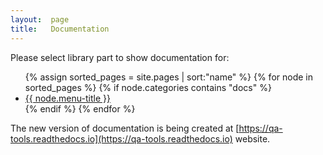 ```yaml
---
layout:  page
title:   Documentation
---
```


Please select library part to show documentation for:

<ul>
  {% assign sorted_pages = site.pages | sort:"name" %}
  {% for node in sorted_pages %}
	{% if node.categories contains "docs" %}
	  <li class="sidebar-nav-item{% if page.url == node.url %} active{% endif %}">
		<a href="{{ node.url }}">{{ node.menu-title }}</a>
	  </li>
	{% endif %}
  {% endfor %}
</ul>

The new version of documentation is being created at [https://qa-tools.readthedocs.io](https://qa-tools.readthedocs.io) website.
